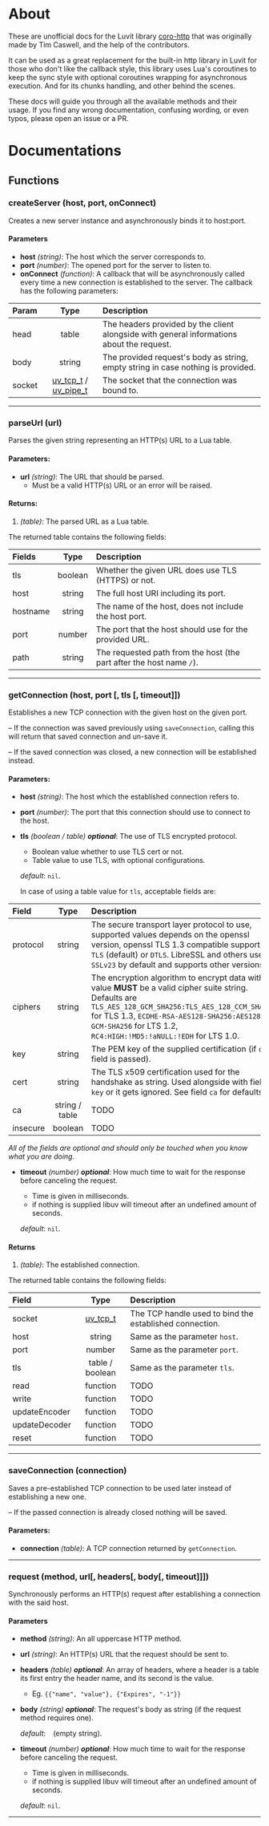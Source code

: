 # About
These are unofficial docs for the Luvit library [coro-http](https://github.com/luvit/lit/blob/master/deps/coro-http.lua) that was originally made by Tim Caswell, and the help of the contributors.

It can be used as a great replacement for the built-in http library in Luvit for those who don't like the callback style, this library uses Lua's coroutines to keep the sync style with optional coroutines wrapping for asynchronous execution. And for its chunks handling, and other behind the scenes.

These docs will guide you through all the available methods and their usage. If you find any wrong documentation, confusing wording, or even typos, please open an issue or a PR.

# Documentations

## Functions

### createServer (host, port, onConnect)
Creates a new server instance and asynchronously binds it to host:port.

#### Parameters
- **host** *(string)*: The host which the server corresponds to.
- **port** *(number)*: The opened port for the server to listen to.
- **onConnect** *(function)*: A callback that will be asynchronously called every time a new connection is established to the server.
The callback has the following parameters:

| Param | Type   | Description |
|:------|:------:|:------------|
| head  | table  | The headers provided by the client alongside with general informations about the request. |
| body  | string | The provided request's body as string, empty string in case nothing is provided. |
| socket | [uv_tcp_t](https://github.com/luvit/luv/blob/master/docs.md#uv_tcp_t--tcp-handle) / [uv_pipe_t](https://github.com/luvit/luv/blob/master/docs.md#uv_pipe_t--pipe-handle)| The socket that the connection was bound to. |

---

### parseUrl (url)
Parses the given string representing an HTTP(s) URL to a Lua table.

#### Parameters:
- **url** *(string)*: The URL that should be parsed.
  - Must be a valid HTTP(s) URL or an error will be raised.

#### Returns:
1. *(table)*: The parsed URL as a Lua table.

The returned table contains the following fields:

| Fields | Type   | Description |
|:------ |:------:|:------------|
| tls  | boolean  | Whether the given URL does use TLS (HTTPS) or not. |
| host | string   | The full host URI including its port. |
| hostname | string | The name of the host, does not include the host port. |
| port | number | The port that the host should use for the provided URL. |
| path | string | The requested path from the host (the part after the host name `/`). |

---

### getConnection (host, port [, tls [, timeout]])
Establishes a new TCP connection with the given host on the given port.

  – If the connection was saved previously using `saveConnection`, calling this will return that saved connection and un-save it.

  – If the saved connection was closed, a new connection will be established instead.

#### Parameters:
- **host** *(string)*: The host which the established connection refers to.
- **port** *(number)*: The port that this connection should use to connect to the host.
- **tls** *(boolean / table)* ***optional***: The use of TLS encrypted protocol.
  - Boolean value whether to use TLS cert or not.
  - Table value to use TLS, with optional configurations.

  *default*: `nil`.

  In case of using a table value for `tls`, acceptable fields are:
    
| Field | Type   | Description |
|:------|:------:|:------------|
| protocol | string | The secure transport layer protocol to use, supported values depends on the openssl version, openssl TLS 1.3 compatible supports: `TLS` (default) or `DTLS`. LibreSSL and others uses `SSLv23` by default and supports other versions.
| ciphers | string | The encryption algorithm to encrypt data with, value **MUST** be a valid cipher suite string. Defaults are `TLS_AES_128_GCM_SHA256:TLS_AES_128_CCM_SHA256` for TLS 1.3, `ECDHE-RSA-AES128-SHA256:AES128-GCM-SHA256` for LTS 1.2, `RC4:HIGH:!MD5:!aNULL:!EDH` for LTS 1.0. |
| key | string | The PEM key of the supplied certification (if `cert` field is passed). |
| cert | string | The TLS x509 certification used for the handshake as string. Used alongside with field `key` or it gets ignored. See field `ca` for defaults. |
| ca | string / table | TODO |
| insecure | boolean | TODO |

*All of the fields are optional and should only be touched when you know what you are doing.*

- **timeout** *(number)* ***optional***: How much time to wait for the response before canceling the request.
  - Time is given in milliseconds.
  - if nothing is supplied libuv will timeout after an undefined amount of seconds.

  *default*: `nil`.

#### Returns
1. *(table)*: The established connection.

The returned table contains the following fields:

| Field | Type   | Description |
|:------|:------:|:------------|
| socket| [uv_tcp_t](https://github.com/luvit/luv/blob/master/docs.md#uv_tcp_t--tcp-handle) | The TCP handle used to bind the established connection. |
| host | string | Same as the parameter `host`. |
| port | number | Same as the parameter `port`. |
| tls  | table / boolean | Same as the parameter `tls`. |
| read | function | TODO |
| write| function | TODO |
| updateEncoder | function | TODO |
| updateDecoder | function | TODO |
| reset | function | TODO | 
---

### saveConnection (connection)
Saves a pre-established TCP connection to be used later instead of establishing a new one.

  – If the passed connection is already closed nothing will be saved.

#### Parameters:
- **connection** *(table)*: A TCP connection returned by `getConnection`.

---

### request  (method, url[, headers[, body[, timeout]]])
Synchronously performs an HTTP(s) request after establishing a connection with the said host.

#### Parameters
-  **method** *(string)*: An all uppercase HTTP method.

- **url** *(string)*: An HTTP(s) URL that the request should be sent to.

- **headers** *(table)* ***optional***: An array of headers, where a header is a table its first entry the header name, and its second is the value.
  - Eg. `{{"name", "value"}, {"Expires", "-1"}}`

- **body** *(string)* ***optional***: The request's body as string (if the request method requires one).

  *default*: ` ` (empty string).

- **timeout** *(number)* ***optional***: How much time to wait for the response before canceling the request.

  - Time is given in milliseconds.
  - if nothing is supplied libuv will timeout after an undefined amount of seconds.

  *default*: `nil`.

---

